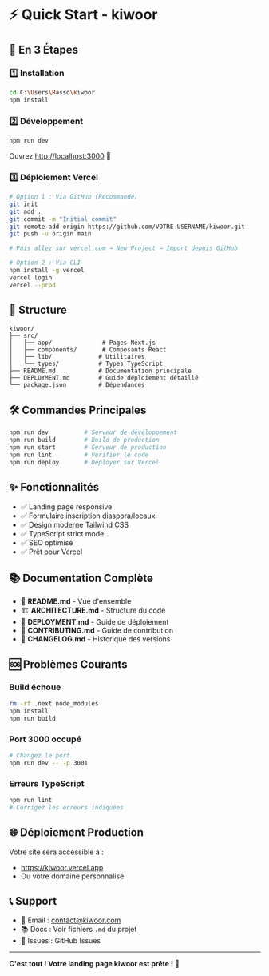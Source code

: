 # ⚡ Quick Start - kiwoor

## 🎯 En 3 Étapes

### 1️⃣ Installation
```bash
cd C:\Users\Rasso\kiwoor
npm install
```

### 2️⃣ Développement
```bash
npm run dev
```
Ouvrez [http://localhost:3000](http://localhost:3000) 🚀

### 3️⃣ Déploiement Vercel
```bash
# Option 1 : Via GitHub (Recommandé)
git init
git add .
git commit -m "Initial commit"
git remote add origin https://github.com/VOTRE-USERNAME/kiwoor.git
git push -u origin main

# Puis allez sur vercel.com → New Project → Import depuis GitHub

# Option 2 : Via CLI
npm install -g vercel
vercel login
vercel --prod
```

## 📁 Structure

```
kiwoor/
├── src/
│   ├── app/              # Pages Next.js
│   ├── components/       # Composants React
│   ├── lib/             # Utilitaires
│   └── types/           # Types TypeScript
├── README.md            # Documentation principale
├── DEPLOYMENT.md        # Guide déploiement détaillé
└── package.json         # Dépendances
```

## 🛠️ Commandes Principales

```bash
npm run dev          # Serveur de développement
npm run build        # Build de production
npm run start        # Serveur de production
npm run lint         # Vérifier le code
npm run deploy       # Déployer sur Vercel
```

## ✨ Fonctionnalités

- ✅ Landing page responsive
- ✅ Formulaire inscription diaspora/locaux
- ✅ Design moderne Tailwind CSS
- ✅ TypeScript strict mode
- ✅ SEO optimisé
- ✅ Prêt pour Vercel

## 📚 Documentation Complète

- 📖 **README.md** - Vue d'ensemble
- 🏗️ **ARCHITECTURE.md** - Structure du code
- 🚀 **DEPLOYMENT.md** - Guide de déploiement
- 🤝 **CONTRIBUTING.md** - Guide de contribution
- 📝 **CHANGELOG.md** - Historique des versions

## 🆘 Problèmes Courants

### Build échoue
```bash
rm -rf .next node_modules
npm install
npm run build
```

### Port 3000 occupé
```bash
# Changez le port
npm run dev -- -p 3001
```

### Erreurs TypeScript
```bash
npm run lint
# Corrigez les erreurs indiquées
```

## 🌐 Déploiement Production

Votre site sera accessible à :
- https://kiwoor.vercel.app
- Ou votre domaine personnalisé

## 📞 Support

- 📧 Email : contact@kiwoor.com
- 📚 Docs : Voir fichiers `.md` du projet
- 🐛 Issues : GitHub Issues

---

**C'est tout ! Votre landing page kiwoor est prête ! 🎉**

